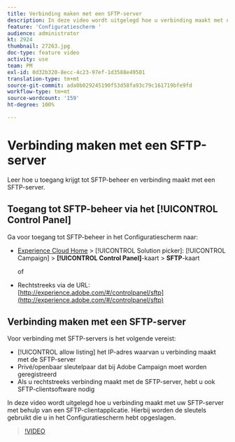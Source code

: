 ```yaml
---
title: Verbinding maken met een SFTP-server
description: In deze video wordt uitgelegd hoe u verbinding maakt met uw SFTP-server met behulp van een SFTP-clientapplicatie. Hierbij worden de sleutels gebruikt die u in het Configuratiescherm hebt opgeslagen.
feature: 'Configuratiescherm '
audience: administrator
kt: 2924
thumbnail: 27263.jpg
doc-type: feature video
activity: use
team: PM
exl-id: 0d32b320-8ecc-4c23-97ef-1d3588e49501
translation-type: tm+mt
source-git-commit: ada0b029245190f53d58fa93c79c161719bfe9fd
workflow-type: tm+mt
source-wordcount: '159'
ht-degree: 100%

---
```


# Verbinding maken met een SFTP-server

Leer hoe u toegang krijgt tot SFTP-beheer en verbinding maakt met een SFTP-server.

## Toegang tot SFTP-beheer via het [!UICONTROL Control Panel]

Ga voor toegang tot SFTP-beheer in het Configuratiescherm naar:

* [Experience Cloud Home](https://experience.adobe.com/#/home) > [!UICONTROL Solution picker]: [!UICONTROL Campaign] > **[!UICONTROL Control Panel]**-kaart > **SFTP**-kaart

   of
* Rechtstreeks via de URL: [http://experience.adobe.com/#/controlpanel/sftp](http://experience.adobe.com/#/controlpanel/sftp)

## Verbinding maken met een SFTP-server

Voor verbinding met SFTP-servers is het volgende vereist:

* [!UICONTROL allow listing] het IP-adres waarvan u verbinding maakt met de SFTP-server
* Privé/openbaar sleutelpaar dat bij Adobe Campaign moet worden geregistreerd
* Als u rechtstreeks verbinding maakt met de SFTP-server, hebt u ook SFTP-clientsoftware nodig

In deze video wordt uitgelegd hoe u verbinding maakt met uw SFTP-server met behulp van een SFTP-clientapplicatie. Hierbij worden de sleutels gebruikt die u in het Configuratiescherm hebt opgeslagen.

>[!VIDEO](https://video.tv.adobe.com/v/27263?quality=12)

